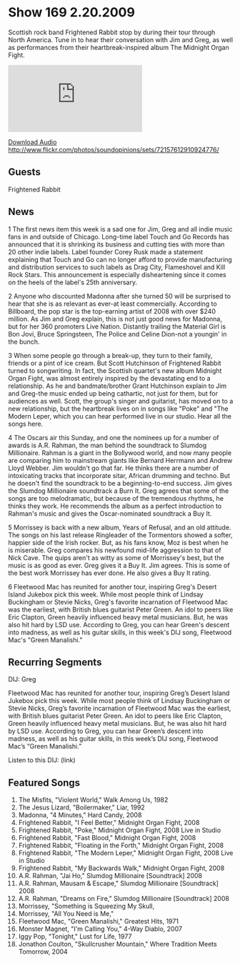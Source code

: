 # Show 169 2.20.2009
Scottish rock band Frightened Rabbit stop by during their tour through North America. Tune in to hear their conversation with Jim and Greg, as well as performances from their heartbreak-inspired album The Midnight Organ Fight.

![main image](http://www.soundopinions.org/images/frabbit/x.php)

[Download Audio](http://audio.soundopinions.org/streams/2009/02/so_20090220.m3u)
http://www.flickr.com/photos/soundopinions/sets/72157612910924776/

## Guests
Frightened Rabbit

## News
1 The first news item this week is a sad one for Jim, Greg and all indie music fans in and outside of Chicago. Long-time label Touch and Go Records has announced that it is shrinking its business and cutting ties with more than 20 other indie labels. Label founder Corey Rusk made a statement explaining that Touch and Go can no longer afford to provide manufacturing and distribution services to such labels as Drag City, Flameshovel and Kill Rock Stars. This announcement is especially disheartening since it comes on the heels of the label's 25th anniversary.

2 Anyone who discounted Madonna after she turned 50 will be surprised to hear that she is as relevant as ever-at least commercially. According to Billboard, the pop star is the top-earning artist of 2008 with over $240 million. As Jim and Greg explain, this is not just good news for Madonna, but for her 360 promoters Live Nation. Distantly trailing the Material Girl is Bon Jovi, Bruce Springsteen, The Police and Celine Dion-not a youngin' in the bunch.

3 When some people go through a break-up, they turn to their family, friends or a pint of ice cream. But Scott Hutchinson of Frightened Rabbit turned to songwriting. In fact, the Scottish quartet's new album Midnight Organ Fight, was almost entirely inspired by the devastating end to a relationship. As he and bandmate/brother Grant Hutchinson explain to Jim and Greg-the music ended up being cathartic, not just for them, but for audiences as well. Scott, the group's singer and guitarist, has moved on to a new relationship, but the heartbreak lives on in songs like "Poke" and "The Modern Leper, which you can hear performed live in our studio. Hear all the songs here.

4 The Oscars air this Sunday, and one the nominees up for a number of awards is A.R. Rahman, the man behind the soundtrack to Slumdog Millionaire. Rahman is a giant in the Bollywood world, and now many people are comparing him to mainstream giants like Bernard Herrmann and Andrew Lloyd Webber. Jim wouldn't go that far. He thinks there are a number of intoxicating tracks that incorporate sitar, African drumming and techno. But he doesn't find the soundtrack to be a beginning-to-end success. Jim gives the Slumdog Millionaire soundtrack a Burn It. Greg agrees that some of the songs are too melodramatic, but because of the tremendous rhythms, he thinks they work. He recommends the album as a perfect introduction to Rahman's music and gives the Oscar-nominated soundtrack a Buy It.

5 Morrissey is back with a new album, Years of Refusal, and an old attitude. The songs on his last release Ringleader of the Tormentors showed a softer, happier side of the Irish rocker. But, as his fans know, Moz is best when he is miserable. Greg compares his newfound mid-life aggression to that of Nick Cave. The quips aren't as witty as some of Morrissey's best, but the music is as good as ever. Greg gives it a Buy It. Jim agrees. This is some of the best work Morrissey has ever done. He also gives a Buy It rating.

6 Fleetwood Mac has reunited for another tour, inspiring Greg's Desert Island Jukebox pick this week. While most people think of Lindsay Buckingham or Stevie Nicks, Greg's favorite incarnation of Fleetwood Mac was the earliest, with British blues guitarist Peter Green. An idol to peers like Eric Clapton, Green heavily influenced heavy metal musicians. But, he was also hit hard by LSD use. According to Greg, you can hear Green's descent into madness, as well as his guitar skills, in this week's DIJ song, Fleetwood Mac's "Green Manalishi."



## Recurring Segments
DIJ: Greg

Fleetwood Mac has reunited for another tour, inspiring Greg’s Desert Island Jukebox pick this week. While most people think of Lindsay Buckingham or Stevie Nicks, Greg’s favorite incarnation of Fleetwood Mac was the earliest, with British blues guitarist Peter Green. An idol to peers like Eric Clapton, Green heavily influenced heavy metal musicians. But, he was also hit hard by LSD use. According to Greg, you can hear Green’s descent into madness, as well as his guitar skills, in this week’s DIJ song, Fleetwood Mac’s “Green Manalishi.”

Listen to this DIJ: (link)


## Featured Songs
1. The Misfits, "Violent World," Walk Among Us, 1982
2. The Jesus Lizard, "Boilermaker," Liar, 1992
3. Madonna, "4 Minutes," Hard Candy, 2008
4. Frightened Rabbit, "I Feel Better," Midnight Organ Fight, 2008
5. Frightened Rabbit, "Poke," Midnight Organ Fight, 2008 Live in Studio
6. Frightened Rabbit, "Fast Blood," Midnight Organ Fight, 2008
7. Frightened Rabbit, "Floating in the Forth," Midnight Organ Fight, 2008
8. Frightened Rabbit, "The Modern Leper," Midnight Organ Fight, 2008 Live in Studio
9. Frightened Rabbit, "My Backwards Walk," Midnight Organ Fight, 2008
10. A.R. Rahman, "Jai Ho," Slumdog Millionaire [Soundtrack] 2008
11. A.R. Rahman, Mausam & Escape," Slumdog Millionaire [Soundtrack] 2008
12. A.R. Rahman, "Dreams on Fire," Slumdog Millionaire [Soundtrack] 2008
13. Morrissey, "Something is Squeezing My Skull,
14. Morrissey, "All You Need is Me,"
15. Fleetwood Mac, "Green Manalishi," Greatest Hits, 1971
16. Monster Magnet, "I'm Calling You," 4-Way Diablo, 2007
17. Iggy Pop, "Tonight," Lust for Life, 1977
18. Jonathon Coulton, "Skullcrusher Mountain," Where Tradition Meets Tomorrow, 2004
